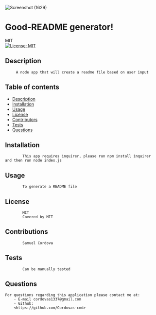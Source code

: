![Screenshot (1629)](https://user-images.githubusercontent.com/76268942/113965682-745c8680-97f3-11eb-9de2-e153a4a7d86a.png)

# Good-README generator!
MIT<br>[![License: MIT](https://img.shields.io/badge/License-MIT-yellow.svg)](https://opensource.org/licenses/MIT)
## Description 
         A node app that will create a readme file based on user input
## Table of contents
* [Description](#description)
* [Installation](#installation)
* [Usage](#usage)
* [License](#license)
* [Contributors](#contributing)
* [Tests](#tests)
* [Questions](#questions)
## Installation
            This app requires inquirer, please run npm install inquirer and then run node index.js
## Usage 
            To generate a README file 
## License
            MIT
            Covered by MIT
## Contributions
            Samuel Cordova
## Tests
            Can be manually tested
## Questions
    For questions regarding this application please contact me at:
        - E-mail cordovas1337@gmail.com
        - Github:
        <https://github.com/Cordovas-cmd>
        
